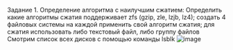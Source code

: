 Задание 1. Определение алгоритма с наилучшим сжатием:
Определить какие алгоритмы сжатия поддерживает zfs (gzip, zle, lzjb, lz4);
создать 4 файловых системы на каждой применить свой алгоритм сжатия;
для сжатия использовать либо текстовый файл, либо группу файлов
Смотрим список всех дисков с помощью команды
lsblk
![image](https://github.com/DronZap/linux_ZFS/assets/145288949/525fb7fb-2680-483e-a352-ba235c75fe3e)
